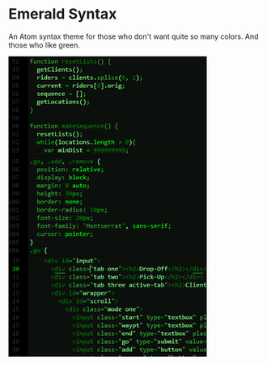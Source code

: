 # Emerald Syntax

An Atom syntax theme for those who don't want quite so many colors. And those who like green.

![Screenshot](screenshot.png)
